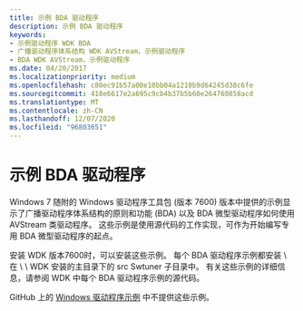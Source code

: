 ```yaml
---
title: 示例 BDA 驱动程序
description: 示例 BDA 驱动程序
keywords:
- 示例驱动程序 WDK BDA
- 广播驱动程序体系结构 WDK AVStream，示例驱动程序
- BDA WDK AVStream，示例驱动程序
ms.date: 04/20/2017
ms.localizationpriority: medium
ms.openlocfilehash: c80ec91b57a00e10bb04a1210b9d64245d38c6fe
ms.sourcegitcommit: 418e6617e2a695c9cb4b37b5b60e264760858acd
ms.translationtype: MT
ms.contentlocale: zh-CN
ms.lasthandoff: 12/07/2020
ms.locfileid: "96803651"
---
```

# <a name="sample-bda-drivers"></a>示例 BDA 驱动程序

Windows 7 随附的 Windows 驱动程序工具包 (版本 7600) 版本中提供的示例显示了广播驱动程序体系结构的原则和功能 (BDA) 以及 BDA 微型驱动程序如何使用 AVStream 类驱动程序。 这些示例是使用源代码的工作实现，可作为开始编写专用 BDA 微型驱动程序的起点。

安装 WDK 版本7600时，可以安装这些示例。 每个 BDA 驱动程序示例都安装 \\ 在 \\ \\ WDK 安装的主目录下的 src Swtuner 子目录中。 有关这些示例的详细信息，请参阅 WDK 中每个 BDA 驱动程序示例的源代码。

GitHub 上的 [Windows 驱动程序示例](https://github.com/Microsoft/Windows-driver-samples) 中不提供这些示例。
